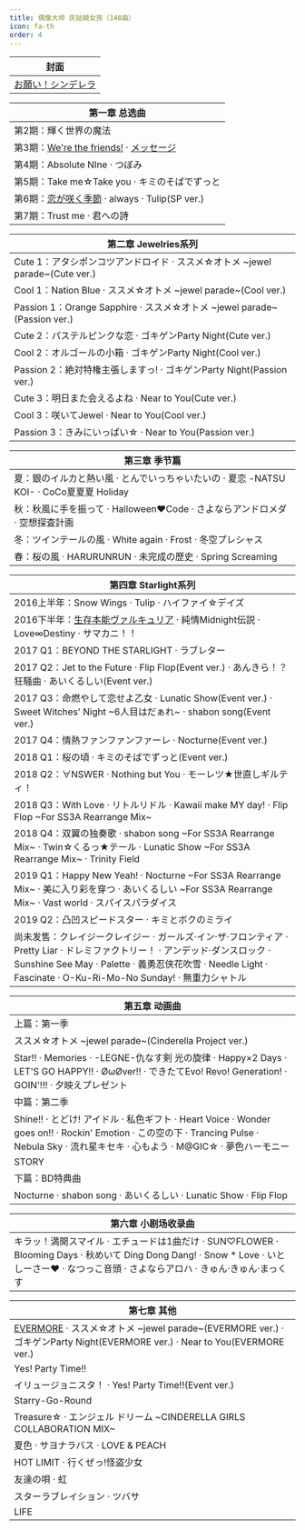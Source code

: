 ```yaml
---
title: 偶像大师 灰姑娘女孩（148曲）
icon: fa-th
order: 4
---
```


|封面|
|-|
|<a href="2017/10/04/お願い-シンデレラ.html">お願い！シンデレラ</a>|

|第一章 总选曲|
|-|
|第2期：輝く世界の魔法|
|第3期：<a href="2017/10/02/We're-the-friends!.html">We're the friends!</a> · <a href="2017/10/01/メッセージ.html">メッセージ</a>|
|第4期：Absolute NIne · つぼみ|
|第5期：Take me☆Take you · キミのそばでずっと|
|第6期：<a href="2017/09/26/恋が咲く季節.html">恋が咲く季節</a> · always · Tulip(SP ver.)|
|第7期：Trust me · 君への詩|

|第二章 Jewelries系列|
|-|
|Cute 1：アタシポンコツアンドロイド · ススメ☆オトメ ~jewel parade~(Cute ver.)|
|Cool 1：Nation Blue · ススメ☆オトメ ~jewel parade~(Cool ver.)|
|Passion 1：Orange Sapphire · ススメ☆オトメ ~jewel parade~(Passion ver.)|
|Cute 2：パステルピンクな恋 · ゴキゲンParty Night(Cute ver.)|
|Cool 2：オルゴールの小箱 · ゴキゲンParty Night(Cool ver.)|
|Passion 2：絶対特権主張しますっ! · ゴキゲンParty Night(Passion ver.)|
|Cute 3：明日また会えるよね · Near to You(Cute ver.)|
|Cool 3：咲いてJewel · Near to You(Cool ver.)|
|Passion 3：きみにいっぱい☆ · Near to You(Passion ver.)|

|第三章 季节篇|
|-|
|夏：銀のイルカと熱い風 · とんでいっちゃいたいの · 夏恋 -NATSU KOI- · CoCo夏夏夏 Holiday|
|秋：秋風に手を振って · Halloween♥Code · さよならアンドロメダ · 空想探査計画|
|冬：ツインテールの風 · White again · Frost · 冬空プレシャス|
|春：桜の風 · HARURUNRUN · 未完成の歷史 · Spring Screaming|

|第四章 Starlight系列|
|-|
|2016上半年：Snow Wings · Tulip · ハイファイ☆デイズ|
|2016下半年：<a href="2017/09/19/生存本能ヴァルキュリア.html">生存本能ヴァルキュリア</a> · 純情Midnight伝説 · Love∞Destiny · サマカニ！！|
|2017 Q1：BEYOND THE STARLIGHT · ラブレター|
|2017 Q2：Jet to the Future · Flip Flop(Event ver.) · あんきら！？狂騒曲 · あいくるしい(Event ver.)|
|2017 Q3：命燃やして恋せよ乙女 · Lunatic Show(Event ver.) · Sweet Witches' Night ~6人目はだぁれ~ · shabon song(Event ver.)|
|2017 Q4：情熱ファンファンファーレ · Nocturne(Event ver.)|
|2018 Q1：桜の頃 · キミのそばでずっと(Event ver.)|
|2018 Q2：∀NSWER · Nothing but You · モーレツ★世直しギルティ！|
|2018 Q3：With Love · リトルリドル · Kawaii make MY day! · Flip Flop ~For SS3A Rearrange Mix~|
|2018 Q4：双翼の独奏歌 · shabon song ~For SS3A Rearrange Mix~ · Twin☆くるっ★テール · Lunatic Show ~For SS3A Rearrange Mix~ · Trinity Field|
|2019 Q1：Happy New Yeah! · Nocturne ~For SS3A Rearrange Mix~ · 美に入り彩を穿つ · あいくるしい ~For SS3A Rearrange Mix~ · Vast world · スパイスパラダイス|
|2019 Q2：凸凹スピードスター · キミとボクのミライ|
|尚未发售：クレイジークレイジー · ガールズ·イン·ザ·フロンティア · Pretty Liar · ドレミファクトリー！ · アンデッド·ダンスロック · Sunshine See May · Palette · 義勇忍侠花吹雪 · Needle Light · Fascinate · O-Ku-Ri-Mo-No Sunday! · 無重力シャトル|

|第五章 动画曲|
|-|
|上篇：第一季|
|ススメ☆オトメ ~jewel parade~(Cinderella Project ver.)|
|Star!! · Memories · -LEGNE-仇なす剣 光の旋律 · Happy×2 Days · LET'S GO HAPPY!! · ØωØver!! · できたてEvo! Revo! Generation! · GOIN'!!! · 夕映えプレゼント|
|中篇：第二季|
|Shine!! · とどけ! アイドル · 私色ギフト · Heart Voice · Wonder goes on!! · Rockin' Emotion · この空の下 · Trancing Pulse · Nebula Sky · 流れ星キセキ · 心もよう · M@GIC☆ · 夢色ハーモニー|
|STORY|
|下篇：BD特典曲|
|Nocturne · shabon song · あいくるしい · Lunatic Show · Flip Flop|

|第六章 小剧场收录曲|
|-|
|キラッ！満開スマイル · エチュードは1曲だけ · SUN♡FLOWER · Blooming Days · 秋めいて Ding Dong Dang! · Snow * Love · いとしーさー♥ · なつっこ音頭 · さよならアロハ · きゅん·きゅん·まっくす|

|第七章 其他|
|-|
|<a href="2017/09/18/EVERMORE.html">EVERMORE</a> · ススメ☆オトメ ~jewel parade~(EVERMORE ver.) · ゴキゲンParty Night(EVERMORE ver.) · Near to You(EVERMORE ver.)|
|Yes! Party Time!!|
|イリュージョニスタ！ · Yes! Party Time!!(Event ver.)|
|Starry-Go-Round|
|Treasure☆ · エンジェル ドリーム ~CINDERELLA GIRLS COLLABORATION MIX~|
|夏色 · サヨナラバス · LOVE & PEACH|
|HOT LIMIT · 行くぜっ!怪盗少女|
|友達の唄 · 虹|
|スターラブレイション · ツバサ|
|LIFE|